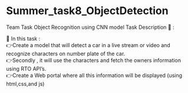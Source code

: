 # Summer_task8_ObjectDetection
Team Task Object Recognition using CNN model Task Description 📄 :<br>

📌 In this task :<br> 👉Create a model that will detect a car in a live stream or video and recognize characters on number plate of the car. <br>👉Secondly , it will use the characters and fetch the owners information using RTO API’s. <br>👉Create a Web portal where all this information will be displayed (using html,css,and js)<br>
